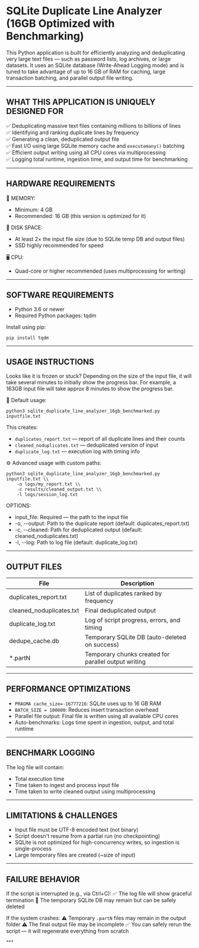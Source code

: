 SQLite Duplicate Line Analyzer (16GB Optimized with Benchmarking)
==================================================================

This Python application is built for efficiently analyzing and deduplicating very large text files — such as password lists, log archives, or large datasets. It uses an SQLite database (Write-Ahead Logging mode) and is tuned to take advantage of up to 16 GB of RAM for caching, large transaction batching, and parallel output file writing.

-------------------------------------------------------------------------------
WHAT THIS APPLICATION IS UNIQUELY DESIGNED FOR
-------------------------------------------------------------------------------

✅ Deduplicating massive text files containing millions to billions of lines  
✅ Identifying and ranking duplicate lines by frequency  
✅ Generating a clean, deduplicated output file  
✅ Fast I/O using large SQLite memory cache and `executemany()` batching  
✅ Efficient output writing using all CPU cores via multiprocessing  
✅ Logging total runtime, ingestion time, and output time for benchmarking

-------------------------------------------------------------------------------
HARDWARE REQUIREMENTS
-------------------------------------------------------------------------------

🧠 MEMORY:
- Minimum: 4 GB
- Recommended: 16 GB (this version is optimized for it)

💽 DISK SPACE:
- At least 2× the input file size (due to SQLite temp DB and output files)
- SSD highly recommended for speed

🖥️ CPU:
- Quad-core or higher recommended (uses multiprocessing for writing)

-------------------------------------------------------------------------------
SOFTWARE REQUIREMENTS
-------------------------------------------------------------------------------

- Python 3.6 or newer
- Required Python packages:
    tqdm

Install using pip:

    pip install tqdm

-------------------------------------------------------------------------------
USAGE INSTRUCTIONS
-------------------------------------------------------------------------------

Looks like it is frozen or stuck?
Depending on the size of the input file, it will take several minutes to initially show the progress bar. 
For example, a 163GB input file will take approx 8 minutes to show the progress bar.

🔧 Default usage:

    python3 sqlite_duplicate_line_analyzer_16gb_benchmarked.py inputfile.txt

This creates:
- `duplicates_report.txt` — report of all duplicate lines and their counts
- `cleaned_noduplicates.txt` — deduplicated version of input
- `duplicate_log.txt` — execution log with timing info

⚙️ Advanced usage with custom paths:

    python3 sqlite_duplicate_line_analyzer_16gb_benchmarked.py inputfile.txt \\
        -o logs/my_report.txt \\
        -c results/cleaned_output.txt \\
        -l logs/session_log.txt

OPTIONS:
- input_file: Required — the path to the input file
- -o, --output: Path to the duplicate report (default: duplicates_report.txt)
- -c, --cleaned: Path for deduplicated output (default: cleaned_noduplicates.txt)
- -l, --log: Path to log file (default: duplicate_log.txt)

-------------------------------------------------------------------------------
OUTPUT FILES
-------------------------------------------------------------------------------

| File                     | Description                                           |
|--------------------------|-------------------------------------------------------|
| duplicates_report.txt    | List of duplicates ranked by frequency               |
| cleaned_noduplicates.txt | Final deduplicated output                            |
| duplicate_log.txt        | Log of script progress, errors, and timing           |
| dedupe_cache.db          | Temporary SQLite DB (auto-deleted on success)        |
| *.partN                  | Temporary chunks created for parallel output writing |

-------------------------------------------------------------------------------
PERFORMANCE OPTIMIZATIONS
-------------------------------------------------------------------------------

- `PRAGMA cache_size=-16777216`: SQLite uses up to 16 GB RAM
- `BATCH_SIZE = 100000`: Reduces insert transaction overhead
- Parallel file output: Final file is written using all available CPU cores
- Auto-benchmarks: Logs time spent in ingestion, output, and total runtime

-------------------------------------------------------------------------------
BENCHMARK LOGGING
-------------------------------------------------------------------------------

The log file will contain:
- Total execution time
- Time taken to ingest and process input file
- Time taken to write cleaned output using multiprocessing

-------------------------------------------------------------------------------
LIMITATIONS & CHALLENGES
-------------------------------------------------------------------------------

- Input file must be UTF-8 encoded text (not binary)
- Script doesn't resume from a partial run (no checkpointing)
- SQLite is not optimized for high-concurrency writes, so ingestion is single-process
- Large temporary files are created (~size of input)

-------------------------------------------------------------------------------
FAILURE BEHAVIOR
-------------------------------------------------------------------------------

If the script is interrupted (e.g., via Ctrl+C):
✅ The log file will show graceful termination
🧹 The temporary SQLite DB may remain but can be safely deleted

If the system crashes:
⚠️ Temporary `.partN` files may remain in the output folder
⚠️ The final output file may be incomplete
✅ You can safely rerun the script — it will regenerate everything from scratch

"""
